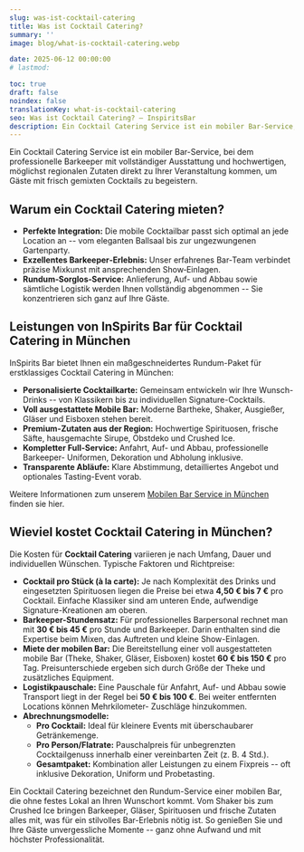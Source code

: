 ```yaml
---
slug: was-ist-cocktail-catering
title: Was ist Cocktail Catering?
summary: ''
image: blog/what-is-cocktail-catering.webp

date: 2025-06-12 00:00:00
# lastmod: 

toc: true
draft: false
noindex: false
translationKey: what-is-cocktail-catering
seo: Was ist Cocktail Catering? – InspiritsBar
description: Ein Cocktail Catering Service ist ein mobiler Bar-Service, der mit Profi-Barkeepern, kompletter Ausstattung und regionalen Zutaten direkt zu Ihrem Event kommt.
---
```

Ein Cocktail Catering Service ist ein mobiler Bar-Service, bei dem professionelle Barkeeper mit vollständiger Ausstattung und hochwertigen, möglichst regionalen Zutaten direkt zu Ihrer Veranstaltung kommen, um Gäste mit frisch gemixten Cocktails zu begeistern.

## Warum ein Cocktail Catering mieten?

- **Perfekte Integration:** Die mobile Cocktailbar passt sich optimal an jede Location an -- vom eleganten Ballsaal bis zur ungezwungenen Gartenparty.
- **Exzellentes Barkeeper‐Erlebnis:** Unser erfahrenes Bar‐Team verbindet präzise Mixkunst mit ansprechenden Show‐Einlagen.
- **Rundum‐Sorglos‐Service:** Anlieferung, Auf- und Abbau sowie sämtliche Logistik werden Ihnen vollständig abgenommen -- Sie konzentrieren sich ganz auf Ihre Gäste.

## Leistungen von InSpirits Bar für Cocktail Catering in München

InSpirits Bar bietet Ihnen ein maßgeschneidertes Rundum-Paket für erstklassiges Cocktail Catering in München:

- **Personalisierte Cocktailkarte:** Gemeinsam entwickeln wir Ihre Wunsch-Drinks -- von Klassikern bis zu individuellen Signature-Cocktails.
- **Voll ausgestattete Mobile Bar:** Moderne Bartheke, Shaker, Ausgießer, Gläser und Eisboxen stehen bereit.
- **Premium-Zutaten aus der Region:** Hochwertige Spirituosen, frische Säfte, hausgemachte Sirupe, Obstdeko und Crushed Ice.
- **Kompletter Full-Service:** Anfahrt, Auf- und Abbau, professionelle Barkeeper- Uniformen, Dekoration und Abholung inklusive.
- **Transparente Abläufe:** Klare Abstimmung, detailliertes Angebot und optionales Tasting-Event vorab.

Weitere Informationen zum unserem [Mobilen Bar Service in München](/service/mobile-bar-munchen/) finden sie hier.

## Wieviel kostet Cocktail Catering in München?

Die Kosten für **Cocktail Catering** variieren je nach Umfang, Dauer und individuellen Wünschen. Typische Faktoren und Richtpreise:

- **Cocktail pro Stück (à la carte):** Je nach Komplexität des Drinks und eingesetzten Spirituosen liegen die Preise bei etwa **4,50 € bis 7 €** pro Cocktail. Einfache Klassiker sind am unteren Ende, aufwendige Signature-Kreationen am oberen.
- **Barkeeper-Stundensatz:** Für professionelles Barpersonal rechnet man mit **30 € bis 45 €** pro Stunde und Barkeeper. Darin enthalten sind die Expertise beim Mixen, das Auftreten und kleine Show-Einlagen.
- **Miete der mobilen Bar:** Die Bereitstellung einer voll ausgestatteten mobile Bar (Theke, Shaker, Gläser, Eisboxen) kostet **60 € bis 150 €** pro Tag. Preisunterschiede ergeben sich durch Größe der Theke und zusätzliches Equipment.
- **Logistikpauschale:** Eine Pauschale für Anfahrt, Auf- und Abbau sowie Transport liegt in der Regel bei **50 € bis 100 €**. Bei weiter entfernten Locations können Mehrkilometer- Zuschläge hinzukommen.
- **Abrechnungsmodelle:**
  - **Pro Cocktail:** Ideal für kleinere Events mit überschaubarer Getränkemenge.
  - **Pro Person/Flatrate:** Pauschalpreis für unbegrenzten Cocktailgenuss innerhalb einer vereinbarten Zeit (z. B. 4 Std.).
  - **Gesamtpaket:** Kombination aller Leistungen zu einem Fixpreis -- oft inklusive Dekoration, Uniform und Probetasting.

Ein Cocktail Catering bezeichnet den Rundum-Service einer mobilen Bar, die ohne festes Lokal an Ihren Wunschort kommt. Vom Shaker bis zum Crushed Ice bringen Barkeeper, Gläser, Spirituosen und frische Zutaten alles mit, was für ein stilvolles Bar-Erlebnis nötig ist. So genießen Sie und Ihre Gäste unvergessliche Momente -- ganz ohne Aufwand und mit höchster Professionalität.
